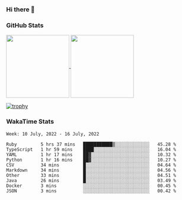 ### Hi there 👋

### GitHub Stats

<a href="https://github.com/anuraghazra/github-readme-stats">
  <img align="center" height="170px" src="https://github-readme-stats.vercel.app/api/top-langs/?username=tksfjt1024&layout=compact&count_private=true&show_icons=true&show_icons=true&theme=graywhite" />
</a>
<a href="https://github.com/anuraghazra/github-readme-stats">
  <img align="center" height="170px" src="https://github-readme-stats.vercel.app/api?username=tksfjt1024&count_private=true&show_icons=true&show_icons=true&theme=graywhite" />
</a>

[![trophy](https://github-profile-trophy.vercel.app/?username=tksfjt1024)](https://github.com/ryo-ma/github-profile-trophy)

### WakaTime Stats

<!--START_SECTION:waka-->
```text
Week: 10 July, 2022 - 16 July, 2022

Ruby         5 hrs 37 mins   ███████████▒░░░░░░░░░░░░░   45.28 % 
TypeScript   1 hr 59 mins    ████░░░░░░░░░░░░░░░░░░░░░   16.04 % 
YAML         1 hr 17 mins    ██▓░░░░░░░░░░░░░░░░░░░░░░   10.32 % 
Python       1 hr 16 mins    ██▓░░░░░░░░░░░░░░░░░░░░░░   10.27 % 
CSV          34 mins         █░░░░░░░░░░░░░░░░░░░░░░░░   04.64 % 
Markdown     34 mins         █░░░░░░░░░░░░░░░░░░░░░░░░   04.56 % 
Other        33 mins         █░░░░░░░░░░░░░░░░░░░░░░░░   04.51 % 
Java         26 mins         █░░░░░░░░░░░░░░░░░░░░░░░░   03.49 % 
Docker       3 mins          ░░░░░░░░░░░░░░░░░░░░░░░░░   00.45 % 
JSON         3 mins          ░░░░░░░░░░░░░░░░░░░░░░░░░   00.42 % 
```
<!--END_SECTION:waka-->

